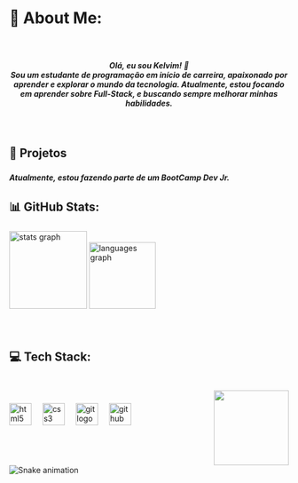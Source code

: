 <!--
**KeLLucas/KeLLucas** is a ✨ _special_ ✨ repository because its `README.md` (this file) appears on your GitHub profile.
-->

<h1 align="left">💫 About Me:</h1>

###

<br clear="both">

<h5 align="center">Olá, eu sou Kelvim! 👋<br>Sou um estudante de programação em início de carreira, apaixonado por aprender e explorar o mundo da tecnologia. Atualmente, estou focando em aprender sobre Full-Stack, e buscando sempre melhorar minhas habilidades.</h5>

###
<br>
<h2 align="left">🌟 Projetos</h2>

###

<h5 align="left">Atualmente, estou fazendo parte de um BootCamp Dev Jr.</h5>

###

<h2 align="left">📊 GitHub Stats:</h2>

###

<div align="left">
  <img src="https://github-readme-stats.vercel.app/api?username=KeLLucas&hide_title=false&hide_rank=false&show_icons=true&include_all_commits=true&count_private=true&disable_animations=false&theme=solarized-dark&locale=en&hide_border=false&order=1" height="140" alt="stats graph"  />
  <img src="https://github-readme-stats.vercel.app/api/top-langs?username=KeLLucas&locale=en&hide_title=false&layout=compact&card_width=320&langs_count=5&theme=solarized-dark&hide_border=false&order=2" height="120" alt="languages graph"  />
</div>

###

<br clear="both">

<h2 align="left">💻 Tech Stack:</h2>

###

<br clear="both">

<img align="right" height="135" src="https://gifdb.com/images/high/dark-aesthetic-anime-sdat-shinji-frmglswgu6tj5k3j.webp"  />

###

<div align="left">
  <img src="https://img.shields.io/badge/HTML5-E34F26?logo=html5&logoColor=white&style=for-the-badge" height="40" alt="html5 logo"  />
  <img width="12" />
  <img src="https://img.shields.io/badge/CSS3-1572B6?logo=css3&logoColor=white&style=for-the-badge" height="40" alt="css3 logo"  />
  <img width="12" />
  <img src="https://img.shields.io/badge/Git-F05032?logo=git&logoColor=white&style=for-the-badge" height="40" alt="git logo"  />
  <img width="12" />
  <img src="https://img.shields.io/badge/GitHub-181717?logo=github&logoColor=white&style=for-the-badge" height="40" alt="github logo"  />
</div>

###

<br clear="both">

<img src="https://raw.githubusercontent.com/KeLLucas/KeLLucas/output/snake.svg" alt="Snake animation" />

###
